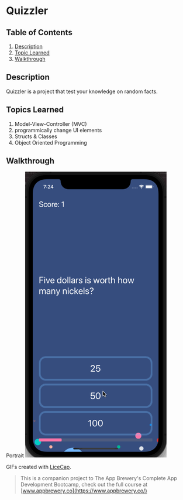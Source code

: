 # Quizzler

## Table of Contents
1. [Description](#Description)
2. [Topic Learned](#Topics-Learned)
3. [Walkthrough](#Walkthrough)

## Description
Quizzler is a project that test your knowledge on random facts. 

## Topics Learned
1. Model-View-Controller (MVC)
2. programmically change UI elements
3. Structs & Classes
4. Object Oriented Programming

## Walkthrough

Portrait
![](Documentation/Quizzler.gif) 

GIFs created with [LiceCap](http://www.cockos.com/licecap/).

>This is a companion project to The App Brewery's Complete App Development Bootcamp, check out the full course at [www.appbrewery.co](https://www.appbrewery.co/)
